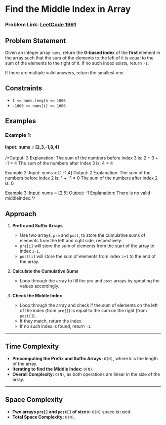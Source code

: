# Find the Middle Index in Array
### Problem Link: [LeetCode 1991](https://leetcode.com/problems/find-the-middle-index-in-array/)

## Problem Statement
Given an integer array `nums`, return the **0-based index** of the **first** element in the array such that the sum of the elements to the left of it is equal to the sum of the elements to the right of it. If no such index exists, return `-1`.

If there are multiple valid answers, return the smallest one.

## Constraints
- `1 <= nums.length <= 1000`
- `-1000 <= nums[i] <= 1000`

## Examples

### Example 1:
#### Input: nums = [2,3,-1,8,4]
/*Output: 3
Explanation: The sum of the numbers before index 3 is: 2 + 3 + -1 = 4
The sum of the numbers after index 3 is: 4 = 4

Example 2:
Input: nums = [1,-1,4]
Output: 2
Explanation: The sum of the numbers before index 2 is: 1 + -1 = 0
The sum of the numbers after index 2 is: 0

Example 3:
Input: nums = [2,5]
Output: -1
Explanation: There is no valid middleIndex.*/

## Approach

1. **Prefix and Suffix Arrays**  
   - Use two arrays, `pre` and `post`, to store the cumulative sums of elements from the left and right side, respectively.
   - `pre[i]` will store the sum of elements from the start of the array to index `i-1`.
   - `post[i]` will store the sum of elements from index `i+1` to the end of the array.

2. **Calculate the Cumulative Sums**  
   - Loop through the array to fill the `pre` and `post` arrays by updating the values accordingly.

3. **Check the Middle Index**  
   - Loop through the array and check if the sum of elements on the left of the index (from `pre[]`) is equal to the sum on the right (from `post[]`).
   - If they match, return the index.
   - If no such index is found, return `-1`.

---

## Time Complexity
- **Precomputing the Prefix and Suffix Arrays:** `O(N)`, where `N` is the length of the array.
- **Iterating to find the Middle Index:** `O(N)`.
- **Overall Complexity:** `O(N)`, as both operations are linear in the size of the array.

---

## Space Complexity
- **Two arrays `pre[]` and `post[]` of size `N`:** `O(N)` space is used.
- **Total Space Complexity:** `O(N)`.

